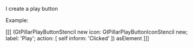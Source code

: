 I create a play button

Example:

[[[
	(GtPillarPlayButtonStencil new
		icon: GtPillarPlayButtonIconStencil new;
		label: 'Play';
		action: [ self inform: 'Clicked' ]) asElement
]]]